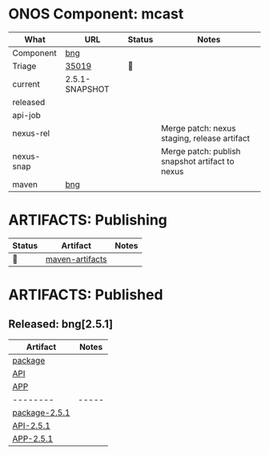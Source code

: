 ONOS Component: mcast
=====================

| What | URL | Status | Notes |
| ---- | --- | ------ | ----- |
| Component  | [bng](https://gerrit.opencord.org/plugins/gitiles/bng) | | |
| Triage     | [35019](https://gerrit.opencord.org/c/bng/+/35019) | :hammer: | |
| current    | 2.5.1-SNAPSHOT | | |    
| released   | | | |
| api-job    | | | |
| nexus-rel  | | | Merge patch: nexus staging, release artifact |
| nexus-snap | | | Merge patch: publish snapshot artifact to nexus |
| maven | [bng](https://mvnrepository.com/artifact/org.opencord/bng) | | |

ARTIFACTS: Publishing
=====================

| Status   | Artifact         | Notes |
| ------   | ---------------- | ----- |
| :hammer: | [maven-artifacts](maven-artifacts.md) | |

ARTIFACTS: Published
====================
    
## Released: bng[2.5.1]

| Artifact | Notes |
| -------- | ----- |
| [package](https://mvnrepository.com/artifact/org.opencord/bng) | |
| [API](https://mvnrepository.com/artifact/org.opencord/bng-api) | |
| [APP](https://mvnrepository.com/artifact/org.opencord/bng-app) | |
| -------- | ----- |
| [package-2.5.1](https://mvnrepository.com/artifact/org.opencord/bng/2.5.1) | |
| [API-2.5.1](https://mvnrepository.com/artifact/org.opencord/bng-api/2.5.1) | |
| [APP-2.5.1](https://mvnrepository.com/artifact/org.opencord/bng-app/2.5.1) | |
